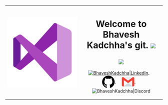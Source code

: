 <table>
  <tr>
    <td><img align="left" src="images/visualstudio.png" /></td>
    <td>
      <h1>
      <p align = "center">
      Welcome to Bhavesh Kadchha's git. <img src="https://media.giphy.com/media/hvRJCLFzcasrR4ia7z/giphy.gif" width="28">
      </p>
      </h1>
      <p align = "center">
        <img src = "https://readme-typing-svg.herokuapp.com?color=6AF700&center=true&vCenter=true&width=500&lines=Senior+Unity+Developer;6+years+of+experience">
      </p>
      <p align = "center">
      <a href="https://www.linkedin.com/in/bhavesh-kadchha-84967314b">
        <img align="center" alt="BhaveshKadchha|LinkedIn" width="45px" src="images/linkedin.gif" />
      </a>&nbsp;&nbsp;&nbsp;&nbsp;
      <a href="https://github.com/BhaveshKadchha/">
        <img align="center" alt="BhaveshKadchha|GitHub" width="40px" src="images/github.png" />
      </a>&nbsp;&nbsp;&nbsp;&nbsp;
      <a href="mailto:bhaveshkadchha1@gmail.com">
        <img align="center" alt="BhaveshKadchha|Gmail" width="40px" src="images/gmail.png" />
      </a>&nbsp;&nbsp;&nbsp;&nbsp;
      <img align="center" title="bhaveshkadchha" alt="BhaveshKadchha|Discord" width="46px" src="images/discord.gif" />
      </p>
    </td>
  </tr>
</table>
